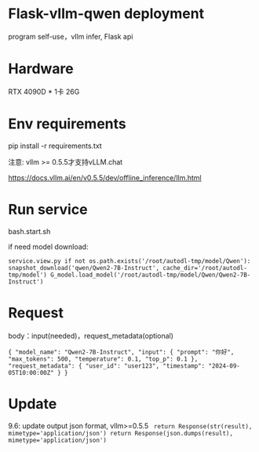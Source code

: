 # Flask-vllm-qwen deployment
program self-use，vllm infer, Flask api

# Hardware
RTX 4090D * 1卡 26G

# Env requirements
pip install -r requirements.txt

注意: vllm >= 0.5.5才支持vLLM.chat

https://docs.vllm.ai/en/v0.5.5/dev/offline_inference/llm.html

# Run service
bash.start.sh

if need model download:

`
service.view.py
if not os.path.exists('/root/autodl-tmp/model/Qwen'):
    snapshot_download('qwen/Qwen2-7B-Instruct', cache_dir='/root/autodl-tmp/model')
G_model.load_model('/root/autodl-tmp/model/Qwen/Qwen2-7B-Instruct')
`

# Request

body：input(needed)，request_metadata(optional)

`
{
    "model_name": "Qwen2-7B-Instruct",
    "input": {
        "prompt": "你好",
        "max_tokens": 500,
        "temperature": 0.1,
        "top_p": 0.1
    },
    "request_metadata": {
        "user_id": "user123",
        "timestamp": "2024-09-05T10:00:00Z"
    }
}
`

# Update
9.6: update output json format, vllm>=0.5.5
`
return Response(str(result), mimetype='application/json')
return Response(json.dumps(result), mimetype='application/json')`
